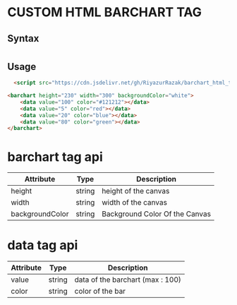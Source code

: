 # CUSTOM HTML BARCHART TAG

## Syntax

#

## Usage

```html
  <script src="https://cdn.jsdelivr.net/gh/RiyazurRazak/barchart_html_tag/dist/barchart.js" defer></script>
```

````html
<barchart height="230" width="300" backgroundColor="white">
    <data value="100" color="#121212"></data>
    <data value="5" color="red"></data>
    <data value="20" color="blue"></data>
    <data value="80" color="green"></data>
</barchart>
````

# barchart tag api

| Attribute| Type | Description|
|----------| -----|------------|
| height | string | height of the canvas|
| width | string | width of the canvas|
| backgroundColor | string | Background Color Of the Canvas|


# data tag api


| Attribute| Type | Description|
|----------| -----|------------|
| value | string | data of the barchart (max : 100)|
| color | string | color of the bar|




